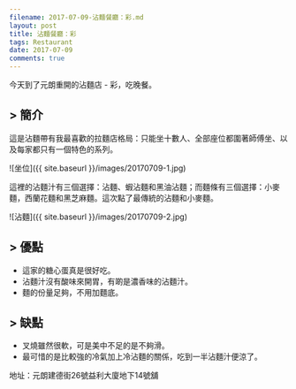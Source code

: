 ```yaml
---
filename: 2017-07-09-沾麵餐廳：彩.md
layout: post
title: 沾麵餐廳：彩
tags: Restaurant
date: 2017-07-09
comments: true
---
```


今天到了元朗重開的沾麵店 - 彩，吃晚餐。

## > 簡介

這是沾麵帶有我最喜歡的拉麵店格局：只能坐十數人、全部座位都圍著師傅坐、以及每家都只有一個特色的系列。

![坐位]({{ site.baseurl }}/images/20170709-1.jpg)

這裡的沾麵汁有三個選擇：沾麵、蝦沾麵和黑油沾麵；而麵條有三個選擇：小麥麵，西蘭花麵和黑芝麻麵。這次點了最傳統的沾麵和小麥麵。

![沾麵]({{ site.baseurl }}/images/20170709-2.jpg)

## > 優點

* 這家的糖心蛋真是很好吃。
* 沾麵汁沒有酸味來開胃，有啲是濃香味的沾麵汁。
* 麵的份量足夠，不用加麵底。

## > 缺點

* 叉燒雖然很軟，可是美中不足的是不夠滑。
* 最可惜的是比較強的冷氣加上冷沾麵的關係，吃到一半沾麵汁便涼了。

地址：元朗建德街26號益利大廈地下14號舖
